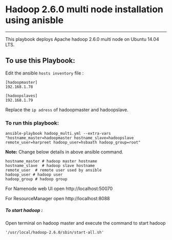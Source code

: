 # Hadoop 2.6.0 multi node installation using anisble
-----
This playbook deploys Apache hadoop 2.6.0 multi node on Ubuntu 14.04 LTS.

## To use this Playbook:

Edit the ansible `hosts inventory` file :
```
[hadoopmaster]
192.168.1.78

[hadoopslaves]
192.168.1.79
```
 Replace the `ip adress` of hadoopmaster and hadoopslave.


### To run this playbook:

```
ansible-playbook hadoop_multi.yml --extra-vars "hostname_master=hadoopmaster hostname_slave=hadoopslave remote_user=harpreet hadoop_user=hsbaath hadoop_group=root"
```

**Note:** Change below details in above ansible command. 
```
hostname_master # hadoop master hostname
hostname_slave  # hadoop slave hostname
remote_user  # remote user used by ansible 
hadoop_user # hadoop user 
hadoop_group # hadoop group 
```
 
For Namenode web UI open http://localhost:50070

For ResourceManager open http://localhost:8088

##### To start hadoop : 
 Open terminal on hadoop master and execute the command to start hadoop 
```
'/usr/local/hadoop-2.6.0/sbin/start-all.sh' 
```

